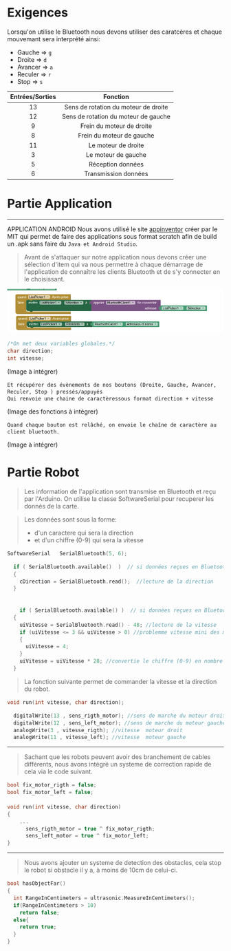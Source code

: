 # Exigences

Lorsqu'on utilise le Bluetooth nous devons utiliser des caratcères et chaque mouvemant sera interprété ainsi:
- Gauche => ```g```
- Droite => ```d```
- Avancer => ```a```
- Reculer => ```r```
- Stop => ```s```

| Entrées/Sorties  | Fonction  |
| :------------: | :------------: |
| 13 | Sens de rotation du moteur de droite |
| 12 | Sens de rotation du moteur de gauche |
| 9 | Frein du moteur de droite |
| 8| Frein du moteur de gauche |
| 11| Le moteur de droite |
| 3| Le moteur de gauche |
| 5 | Réception données |
| 6 | Transmission données |



# Partie Application
____
APPLICATION ANDROID 
Nous avons utilisé le site [appinventor](http://ai2.appinventor.mit.edu "appinventor") créer par le MIT qui permet de faire des applications sous format scratch afin de build un .apk sans faire du ```Java et Android Studio```.

> Avant de s'attaquer sur notre application nous devons créer une sélection d'item qui va nous permettre à chaque démarrage de l'application de connaître les clients Bluetooth et de s'y connecter en le choisissant.

![ANDROID_BLUETOOTH.PNG](https://github.com/bapt800/NSI_robot/blob/main/Images/ANDROID_BLUETOOTH.PNG)

```c
/*On met deux variables globales.*/
char direction;
int vitesse;
```
(Image à intégrer)

``` 
Et récupérer des évènements de nos boutons (Droite, Gauche, Avancer, Reculer, Stop ) pressés/appuyés
Qui renvoie une chaine de caractèressous format direction + vitesse
```
(Image des fonctions à intégrer)
```
Quand chaque bouton est relâché, on envoie le chaîne de caractère au client bluetooth.
```
(Image à intégrer)

# Partie Robot

> Les information de l'application sont transmise en Bluetooth et reçu par l'Arduino.
On utilise la classe SoftwareSerial pour recuperer les donnés de la carte.

> Les données sont sous la forme:
> 	- d'un caractere qui sera la direction
> 	- et d'un chiffre (0-9) qui sera la vitesse

```c++
SoftwareSerial   SerialBluetooth(5, 6);
```
```c++
  if ( SerialBluetooth.available()  )  // si données reçues en Bluetooth
  {
    cDirection = SerialBluetooth.read();  //lecture de la direction
  }
  
  
    if ( SerialBluetooth.available() )  // si données reçues en Bluetooth
  {
    uiVitesse = SerialBluetooth.read() - 48; //lecture de la vitesse
    if (uiVitesse <= 3 && uiVitesse > 0) //problemme vitesse mini des moteurs
    {
      uiVitesse = 4;
    }
    uiVitesse = uiVitesse * 28; //convertie le chiffre (0-9) en nombre (0-255)
  }
```

> La fonction suivante permet de commander la vitesse et la direction du robot.
```c++
void run(int vitesse, char direction);
```
```c++
  digitalWrite(13 , sens_rigth_motor); //sens de marche du moteur droit
  digitalWrite(12 , sens_left_motor); //sens de marche du moteur gauche
  analogWrite(3 , vitesse_rigth); //vitesse  moteur droit
  analogWrite(11 , vitesse_left); //vitesse  moteur gauche
```
___
> Sachant que les robots peuvent avoir des branchement de cables différents, nous avons intégré un systeme de correction rapide de cela via le code suivant.

```c++
bool fix_motor_rigth = false;
bool fix_motor_left = false;

void run(int vitesse, char direction)
{
	...
      sens_rigth_motor = true ^ fix_motor_rigth;
      sens_left_motor = true ^ fix_motor_left;
}
```
___
> Nous avons ajouter un systeme de detection des obstacles, cela stop le robot si obstacle il y a, à moins de 10cm de celui-ci.
```c++
bool hasObjectFar()
{
  int RangeInCentimeters = ultrasonic.MeasureInCentimeters(); 
  if(RangeInCentimeters > 10)
    return false;
  else{
    return true;
  }
}
```

